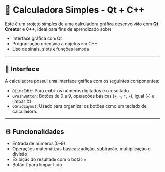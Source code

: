 # 🧮 Calculadora Simples - Qt + C++

Este é um projeto simples de uma calculadora gráfica desenvolvido com **Qt Creator** e **C++**, ideal para fins de aprendizado sobre:
- Interface gráfica com Qt
- Programação orientada a objetos em C++
- Uso de sinais, slots e funções lambda

---

## 📸 Interface

A calculadora possui uma interface gráfica com os seguintes componentes:
- `QLineEdit`: Para exibir os números digitados e o resultado.
- `QPushButton`: Botões de 0 a 9, operações básicas (`+`, `-`, `*`, `/`), igual (`=`) e limpar (`C`).
- `QGridLayout`: Usado para organizar os botões como um teclado de calculadora.

---

## ⚙️ Funcionalidades

- Entrada de números (0–9)
- Operações matemáticas básicas: adição, subtração, multiplicação e divisão
- Exibição do resultado com o botão `=`
- Botão `C` para limpar tudo
